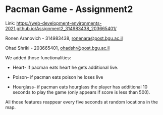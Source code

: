# Pacman Game - Assignment2
 
Link: https://web-development-environments-2021.github.io/Assignment2_314983438_203665401/

Ronen Aranovich - 314983438, ronenara@post.bgu.ac.il

Ohad Shriki - 203665401, ohadshr@post.bgu.ac.il

We added those functionalities:

-	Heart- if pacman eats heart he gets additional live.

-	Poison- if pacman eats poison he loses live

-	Hourglass- if pacman eats hourglass the player has additional 10 seconds to play the game (only appears if score is less than 500).

All those features reappear every five seconds at random locations in the map.


